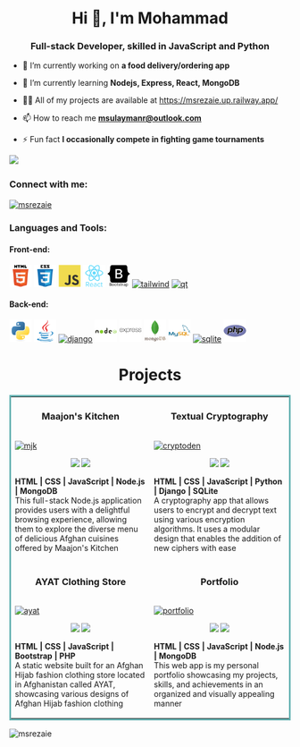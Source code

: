 <h1 align="center">Hi 👋, I'm Mohammad</h1>
<h3 align="center">Full-stack Developer, skilled in JavaScript and Python</h3>

- 🔭 I’m currently working on **a food delivery/ordering app**

- 🌱 I’m currently learning **Nodejs, Express, React, MongoDB**

- 👨‍💻 All of my projects are available at https://msrezaie.up.railway.app/

- 📫 How to reach me **msulaymanr@outlook.com**

- ⚡ Fun fact **I occasionally compete in fighting game tournaments**

<img src="https://www.codewars.com/users/msrezaie/badges/large">

<h3 align="left">Connect with me:</h3>
<p align="left">
<a href="https://linkedin.com/in/msrezaie" target="blank"><img align="center" src="https://raw.githubusercontent.com/rahuldkjain/github-profile-readme-generator/master/src/images/icons/Social/linked-in-alt.svg" alt="msrezaie" height="30" width="40" /></a>
</p>

<h3 align="left">Languages and Tools:</h3>
<h4 align="left">Front-end:</h3>
<p align="left">
<a href="https://www.w3.org/html/" target="_blank" rel="noreferrer"><img src="https://raw.githubusercontent.com/devicons/devicon/master/icons/html5/html5-original-wordmark.svg" alt="html5" width="40" height="40"/></a>
<a href="https://www.w3schools.com/css/" target="_blank" rel="noreferrer"><img src="https://raw.githubusercontent.com/devicons/devicon/master/icons/css3/css3-original-wordmark.svg" alt="css3" width="40" height="40"/></a>
<a href="https://developer.mozilla.org/en-US/docs/Web/JavaScript" target="_blank" rel="noreferrer"><img src="https://raw.githubusercontent.com/devicons/devicon/master/icons/javascript/javascript-original.svg" alt="javascript" width="40" height="40"/></a>
<a href="https://reactjs.org/" target="_blank" rel="noreferrer"> <img src="https://raw.githubusercontent.com/devicons/devicon/master/icons/react/react-original-wordmark.svg" alt="react" width="40" height="40"/></a>
<a href="https://getbootstrap.com" target="_blank" rel="noreferrer"><img src="https://raw.githubusercontent.com/devicons/devicon/master/icons/bootstrap/bootstrap-plain-wordmark.svg" alt="bootstrap" width="40" height="40"/></a>
<a href="https://tailwindcss.com/" target="_blank" rel="noreferrer"> <img src="https://www.vectorlogo.zone/logos/tailwindcss/tailwindcss-icon.svg" alt="tailwind" width="40" height="40"/></a>
<a href="https://www.qt.io/" target="_blank" rel="noreferrer"><img src="https://upload.wikimedia.org/wikipedia/commons/0/0b/Qt_logo_2016.svg" alt="qt" width="40" height="40"/></a>
</p>
<h4 align="left">Back-end:</h3>
<p align="left">
<a href="https://www.python.org" target="_blank" rel="noreferrer"><img src="https://raw.githubusercontent.com/devicons/devicon/master/icons/python/python-original.svg" alt="python" width="40" height="40"/></a>
<a href="https://www.java.com" target="_blank" rel="noreferrer"><img src="https://raw.githubusercontent.com/devicons/devicon/master/icons/java/java-original.svg" alt="java" width="40" height="40"/></a>
<a href="https://www.djangoproject.com/" target="_blank" rel="noreferrer"><img src="https://cdn.worldvectorlogo.com/logos/django.svg" alt="django" width="40" height="40"/></a>
<a href="https://nodejs.org" target="_blank" rel="noreferrer"><img src="https://raw.githubusercontent.com/devicons/devicon/master/icons/nodejs/nodejs-original-wordmark.svg" alt="nodejs" width="40" height="40"/></a>
<a href="https://expressjs.com" target="_blank" rel="noreferrer"><img src="https://raw.githubusercontent.com/devicons/devicon/master/icons/express/express-original-wordmark.svg" alt="express" width="40" height="40"/></a>
<a href="https://www.mongodb.com/" target="_blank" rel="noreferrer"><img src="https://raw.githubusercontent.com/devicons/devicon/master/icons/mongodb/mongodb-original-wordmark.svg" alt="mongodb" width="40" height="40"/></a>
<a href="https://www.mysql.com/" target="_blank" rel="noreferrer"><img src="https://raw.githubusercontent.com/devicons/devicon/master/icons/mysql/mysql-original-wordmark.svg" alt="mysql" width="40" height="40"/></a>
<a href="https://www.sqlite.org/" target="_blank" rel="noreferrer"><img src="https://www.vectorlogo.zone/logos/sqlite/sqlite-icon.svg" alt="sqlite" width="40" height="40"/></a>
<a href="https://www.php.net" target="_blank" rel="noreferrer"><img src="https://raw.githubusercontent.com/devicons/devicon/master/icons/php/php-original.svg" alt="php" width="40" height="40"/></a>
</p>

<h1 align="center">Projects</h1>
<table bordercolor="#66b2b2">
  <tr>
    <td width="50%" valign="top">
      <h3 align="center">Maajon's Kitchen</h3><br/>
      <a target="_blank" href="https://maajonskitchen.up.railway.app/"><img src="https://i.imgur.com/eFzWjZU.gif" width="100%" alt="mjk"></a><br/>
      <p align="center"><a href="https://github.com/msrezaie/Maajons-Kitchen" target="_blank"><img src="https://img.shields.io/static/v1?label=|&message=REPO&color=23555f&style=plastic&logo=github&logo-color=white"/></a>
      <a href="https://maajonskitchen.up.railway.app/" target="_blank"><img src="https://img.shields.io/static/v1?label=|&message=WEBSITE&color=10155c&style=plastic&logo=wordpress&logo-color=white"/></a></p>
      <p><strong>HTML | CSS | JavaScript | Node.js | MongoDB </strong><br>This full-stack Node.js application provides users with a delightful browsing experience, allowing them to explore the diverse menu of delicious Afghan cuisines offered by Maajon's Kitchen</p>
    </td>
    <td width="50%" valign="top">
      <h3 align="center">Textual Cryptography</h3><br/>
      <a target="_blank" href="https://cryptoden.pythonanywhere.com/"><img src="https://i.imgur.com/af3OXeW.gif" width="100%" alt="cryptoden"></a><br/>
      <p align="center"><a href="https://github.com/msrezaie/textual_cryptography" target="_blank"><img src="https://img.shields.io/static/v1?label=|&message=REPO&color=23555f&style=plastic&logo=github&logo-color=white"/></a>
      <a href="https://cryptoden.pythonanywhere.com/" target="_blank">
      <img src="https://img.shields.io/static/v1?label=|&message=WEBSITE&color=10155c&style=plastic&logo=wordpress&logo-color=white"/></a></p>
      <p><strong>HTML | CSS | JavaScript | Python | Django | SQLite </strong><br>A cryptography app that allows users to encrypt and decrypt text using various encryption algorithms. It uses a modular design that enables the addition of new ciphers with ease</p>
    </td>
  </tr>
  <tr>
    <td width="50%" valign="top">
      <h3 align="center">AYAT Clothing Store</h3><br/>
      <a target="_blank" href="https://ayatclothing.netlify.app/"><img src="https://i.imgur.com/QVAXK0z.gif" width="100%" alt="ayat"></a><br/>
      <p align="center"><a href="https://github.com/msrezaie/Clothing-Fashion-Website" target="_blank"><img src="https://img.shields.io/static/v1?label=|&message=REPO&color=23555f&style=plastic&logo=github&logo-color=white"/></a>
      <a href="https://ayatclothing.netlify.app/" target="_blank"><img src="https://img.shields.io/static/v1?label=|&message=WEBSITE&color=10155c&style=plastic&logo=wordpress&logo-color=white"/></a></p>
      <p><strong>HTML | CSS | JavaScript | Bootstrap | PHP </strong><br>A static website built for an Afghan Hijab fashion clothing store located in Afghanistan called AYAT, showcasing various designs of Afghan Hijab fashion clothing</p>
    </td>
    <td width="50%" valign="top">
      <h3 align="center">Portfolio</h3><br/>
      <a target="_blank" href="https://msrezaie.up.railway.app/"><img src="https://media.giphy.com/media/DjLp1gylSy78yv44DD/giphy.gif" width="100%" alt="portfolio"></a><br/>
      <p align="center"><a href="https://github.com/msrezaie/Portfolio" target="_blank"><img src="https://img.shields.io/static/v1?label=|&message=REPO&color=23555f&style=plastic&logo=github&logo-color=white"/></a>
      <a href="https://msrezaie.up.railway.app/" target="_blank">
      <img src="https://img.shields.io/static/v1?label=|&message=WEBSITE&color=10155c&style=plastic&logo=wordpress&logo-color=white"/></a></p>
      <p><strong>HTML | CSS | JavaScript | Node.js | MongoDB </strong><br>This web app is my personal portfolio showcasing my projects, skills, and achievements in an organized and visually appealing manner</p>
    </td>
  </tr>
</table>

<p><img align="center" src="https://github-readme-streak-stats.herokuapp.com/?user=msrezaie&" alt="msrezaie" /></p>
